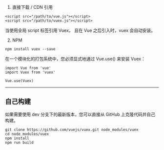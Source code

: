 1. 直接下载 / CDN 引用

```
<script src="/path/to/vue.js"></script>
<script src="/path/to/vuex.js"></script>
```

当使用全局 script 标签引用 Vuex， 且在 Vue 之后引入时，vuex 会自动安装。

2. NPM

```
npm install vuex --save
```

在一个模块化的打包系统中，您必须显式地通过 Vue.use() 来安装 Vuex：

```
import Vue from 'vue'
import Vuex from 'vuex'

Vue.use(Vuex)
```

---

## 自己构建

如果需要使用 dev 分支下的最新版本，您可以直接从 GitHub 上克隆代码并自己构建。

```
git clone https://github.com/vuejs/vuex.git node_modules/vuex
cd node_modules/vuex
npm install
npm run build
```

